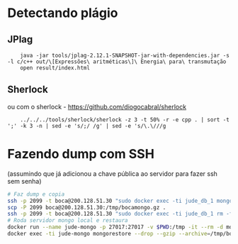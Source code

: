 # Detectando plágio

## JPlag

		java -jar tools/jplag-2.12.1-SNAPSHOT-jar-with-dependencies.jar -s -l c/c++ out/\[Expressões\ aritméticas\]\ Energia\ para\ transmutação
		open result/index.html

## Sherlock

ou com o sherlock - <https://github.com/diogocabral/sherlock>

		../../../tools/sherlock/sherlock -z 3 -t 50% -r -e cpp . | sort -t ';' -k 3 -n | sed -e 's/;/ /g' | sed -e 's/\.\///g

# Fazendo dump com SSH

(assumindo que já adicionou a chave pública ao servidor para fazer ssh sem senha)

```sh
# Faz dump e copia
ssh -p 2099 -t boca@200.128.51.30 "sudo docker exec -ti jude_db_1 mongodump --gzip --archive=/tmp/bocamongo.gz && sudo docker cp jude_db_1:/tmp/bocamongo.gz /tmp/"
scp -P 2099 boca@200.128.51.30:/tmp/bocamongo.gz .
ssh -p 2099 -t boca@200.128.51.30 "sudo docker exec -ti jude_db_1 rm -f /tmp/bocamongo.gz && sudo rm -f /tmp/bocamongo.gz"
# Roda servidor mongo local e restaura
docker run --name jude-mongo -p 27017:27017 -v $PWD:/tmp -it --rm -d mongo:3.6
docker exec -ti jude-mongo mongorestore --drop --gzip --archive=/tmp/bocamongo.gz
```

